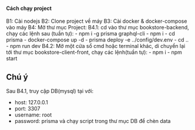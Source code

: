 
#### Cách chạy project ####

B1: Cài nodejs
B2: Clone project về máy
B3: Cài docker & docker-compose vào máy
B4: Mở thư mục Project: 
 B4.1: cd vào thư mục bookstore-backend, chạy các lệnh sau (tuần tự):
    - npm i -g prisma graphql-cli
    - npm i
    - cd prisma
    - docker-compose up -d
    - prisma deploy -e ../config/dev.env
    - cd ..
    - npm run dev
 B4.2: Mở một cửa sổ cmd hoặc terminal khác, di chuyển lại tới thư mục bookstore-client-front, chạy các lệnh(tuần tự):
    - npm i
    - npm start


## Chú ý ##
Sau B4.1, truy cập DB(mysql) tại với:
- host: 127.0.0.1
- port: 3307
- username: root
- password: prisma
và chạy script trong thư mục DB để chèn data

